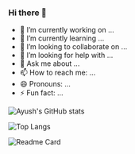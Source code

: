 ### Hi there 👋


- 🔭 I’m currently working on ...
- 🌱 I’m currently learning ...
- 👯 I’m looking to collaborate on ...
- 🤔 I’m looking for help with ...
- 💬 Ask me about ...
- 📫 How to reach me: ...
- 😄 Pronouns: ...
- ⚡ Fun fact: ...

![Ayush's GitHub stats](https://github-readme-stats.vercel.app/api?username=ayushchy&theme=dark&show_icons=true)

![Top Langs](https://github-readme-stats.vercel.app/api/top-langs/?username=ayushchy&layout=compact&theme=dark&show)

![Readme Card](https://github-readme-stats.vercel.app/api/pin/?username=ayushchy&repo=Proximity-Covid19&theme=dark&show)










